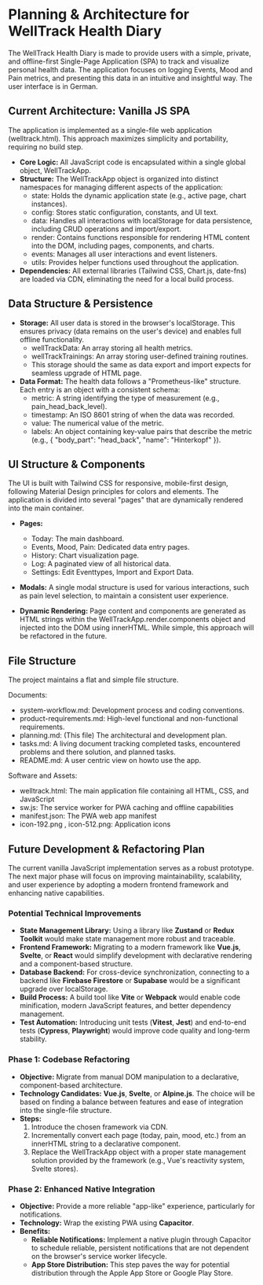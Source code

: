 # **Planning & Architecture for WellTrack Health Diary**

The WellTrack Health Diary is made to provide users with a simple, private, and offline-first Single-Page Application (SPA) to track and visualize personal health data. The application focuses on logging Events, Mood and Pain metrics, and presenting this data in an intuitive and insightful way. The user interface is in German.

## **Current Architecture: Vanilla JS SPA**

The application is implemented as a single-file web application (welltrack.html). This approach maximizes simplicity and portability, requiring no build step.

* **Core Logic:** All JavaScript code is encapsulated within a single global object, WellTrackApp.
* **Structure:** The WellTrackApp object is organized into distinct namespaces for managing different aspects of the application:
    * state: Holds the dynamic application state (e.g., active page, chart instances).
    * config: Stores static configuration, constants, and UI text.
    * data: Handles all interactions with localStorage for data persistence, including CRUD operations and import/export.
    * render: Contains functions responsible for rendering HTML content into the DOM, including pages, components, and charts.
    * events: Manages all user interactions and event listeners.
    * utils: Provides helper functions used throughout the application.
* **Dependencies:** All external libraries (Tailwind CSS, Chart.js, date-fns) are loaded via CDN, eliminating the need for a local build process.

## **Data Structure & Persistence**

* **Storage:** All user data is stored in the browser's localStorage. This ensures privacy (data remains on the user's device) and enables full offline functionality.
    * wellTrackData: An array storing all health metrics.
    * wellTrackTrainings: An array storing user-defined training routines.
    * This storage should the same as data export and import expects for seamless upgrade of HTML page.
* **Data Format:** The health data follows a "Prometheus-like" structure. Each entry is an object with a consistent schema:
    * metric: A string identifying the type of measurement (e.g., pain\_head\_back\_level).
    * timestamp: An ISO 8601 string of when the data was recorded.
    * value: The numerical value of the metric.
    * labels: An object containing key-value pairs that describe the metric (e.g., { "body\_part": "head\_back", "name": "Hinterkopf" }).

## **UI Structure & Components**

The UI is built with Tailwind CSS for responsive, mobile-first design, following Material Design principles for colors and elements. The application is divided into several "pages" that are dynamically rendered into the main container.

* **Pages:**
    * Today: The main dashboard.
    * Events, Mood, Pain: Dedicated data entry pages.
    * History: Chart visualization page.
    * Log: A paginated view of all historical data.
    * Settings: Edit Eventtypes, Import and Export Data.

* **Modals:** A single modal structure is used for various interactions, such as pain level selection, to maintain a consistent user experience.
* **Dynamic Rendering:** Page content and components are generated as HTML strings within the WellTrackApp.render.components object and injected into the DOM using innerHTML. While simple, this approach will be refactored in the future.

## **File Structure**

The project maintains a flat and simple file structure.

Documents:

* system-workflow.md: Development process and coding conventions.
* product-requirements.md: High-level functional and non-functional requirements.
* planning.md: (This file) The architectural and development plan.
* tasks.md: A living document tracking completed tasks, encountered problems and there solution, and planned tasks.
* README.md: A user centric view on howto use the app.

Software and Assets:

* welltrack.html: The main application file containing all HTML, CSS, and JavaScript
* sw.js: The service worker for PWA caching and offline capabilities
* manifest.json: The PWA web app manifest
* icon-192.png , icon-512.png: Application icons


## **Future Development & Refactoring Plan**

The current vanilla JavaScript implementation serves as a robust prototype. The next major phase will focus on improving maintainability, scalability, and user experience by adopting a modern frontend framework and enhancing native capabilities.

### **Potential Technical Improvements**

* **State Management Library:** Using a library like **Zustand** or **Redux Toolkit** would make state management more robust and traceable.
* **Frontend Framework:** Migrating to a modern framework like **Vue.js**, **Svelte**, or **React** would simplify development with declarative rendering and a component-based structure.
* **Database Backend:** For cross-device synchronization, connecting to a backend like **Firebase Firestore** or **Supabase** would be a significant upgrade over localStorage.
* **Build Process:** A build tool like **Vite** or **Webpack** would enable code minification, modern JavaScript features, and better dependency management.
* **Test Automation:** Introducing unit tests (**Vitest**, **Jest**) and end-to-end tests (**Cypress**, **Playwright**) would improve code quality and long-term stability.

### **Phase 1: Codebase Refactoring**

* **Objective:** Migrate from manual DOM manipulation to a declarative, component-based architecture.
* **Technology Candidates:** **Vue.js**, **Svelte**, or **Alpine.js**. The choice will be based on finding a balance between features and ease of integration into the single-file structure.
* **Steps:**
  1. Introduce the chosen framework via CDN.
  2. Incrementally convert each page (today, pain, mood, etc.) from an innerHTML string to a declarative component.
  3. Replace the WellTrackApp object with a proper state management solution provided by the framework (e.g., Vue's reactivity system, Svelte stores).

### **Phase 2: Enhanced Native Integration**

* **Objective:** Provide a more reliable "app-like" experience, particularly for notifications.
* **Technology:** Wrap the existing PWA using **Capacitor**.
* **Benefits:**
    * **Reliable Notifications:** Implement a native plugin through Capacitor to schedule reliable, persistent notifications that are not dependent on the browser's service worker lifecycle.
    * **App Store Distribution:** This step paves the way for potential distribution through the Apple App Store or Google Play Store.
